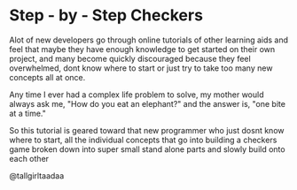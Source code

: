 <h1> Step - by - Step Checkers </h1>

<p>Alot of new developers go through online tutorials of other learning aids and feel that maybe they have enough knowledge to get started on their own project, and many become quickly discouraged because they feel overwhelmed, dont know where to start or just try to take too many new concepts all at once.</p>

<p>Any time I ever had a complex life problem to solve, my mother would always ask me, "How do you eat an elephant?"  and the answer is, "one bite at a time."</p>

<p>So this tutorial is geared toward that new programmer who just dosnt know where to start, all the individual concepts that go into building a checkers game broken down into super small stand alone parts and slowly build onto each other</p>

<p> @tallgirltaadaa</p>